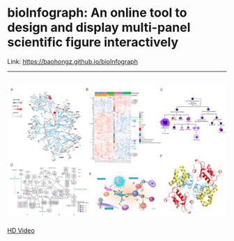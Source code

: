 # bioInfograph: An online tool to design and display multi-panel scientific figure interactively

Link: https://baohongz.github.io/bioInfograph

---
![bioInfograph](figure/Fig1.png?raw=true "bioInfograph")
---
[HD Video](https://baohongz.github.io/bioInfograph/demo_video.html)

